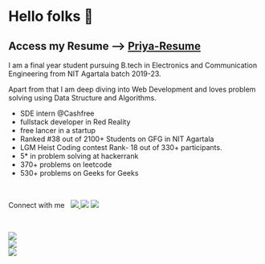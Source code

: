 # Hello folks 👋
## Access my Resume --> [Priya-Resume](https://drive.google.com/file/d/1V87YCan0yMWl-lVHDIq9BXbWPOc6Br41/view?usp=drivesdk)

I am a final year student pursuing B.tech in Electronics and Communication Engineering from NIT Agartala batch 2019-23. 

Apart from that I am deep diving into Web Development and loves problem solving using Data Structure and Algorithms. 

- SDE intern @Cashfree
- fullstack developer in Red Reality
- free lancer in a startup
- Ranked #38 out of 2100+ Students on GFG in NIT Agartala
- LGM Heist Coding contest Rank- 18 out of 330+ participants.
- 5* in problem solving at hackerrank
- 370+ problems on leetcode
- 530+ problems on Geeks for Geeks

<br>
<p>
 Connect with me &nbsp; 
    <a href="mailto:priyagupta.nita@gmail.com"><img src="https://img.shields.io/badge/-priyagupta.nita@gmail.com-c14438?style=flat&logo=Gmail&logoColor=white"/></a><a href="mailto:priya.saps.2000@gmail.com">
    <img src="https://img.shields.io/badge/-priya.saps.2000@gmail.com-c14438?style=flat&logo=Gmail&logoColor=white"/></a>
    <a href="https://www.linkedin.com/in/priya-gupta-424a811ab/"><img src="https://img.shields.io/badge/-Priya%20Gupta-0072b1?style=flat&logo=Linkedin&logoColor=white"/></a>
</p>

<br>

![](https://img.shields.io/badge/<Programming_Languages>-<C__C++>-informational?style=flat&logo=<LOGO_NAME>&logoColor=white&color=2bbc8a)
<br>
![](https://img.shields.io/badge/<Libraries_and_Tools>-<HTML5__CSS3__JS__Nodejs__Exprees__React__Git__GitHub>-informational?style=flat&logo=<LOGO_NAME>&logoColor=white&color=2bbc8a)
<br>
![](https://img.shields.io/badge/<Databases>-<MongoDB(NoSQL)>-informational?style=flat&logo=<LOGO_NAME>&logoColor=white&color=2bbc8a)
<br>
<br>

